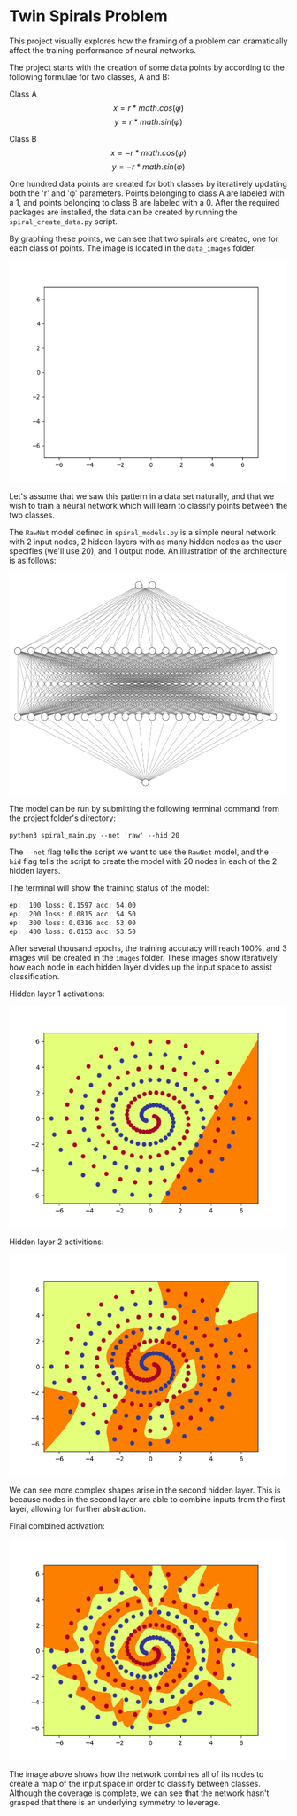 # Twin Spirals Problem

This project visually explores how the framing of a problem can dramatically affect the training performance of neural networks.

The project starts with the creation of some data points by according to the following formulae for two classes, A and B:

Class A
$$ x = r * math.cos(φ) $$
$$ y = r * math.sin(φ) $$

Class B
$$ x = -r * math.cos(φ) $$
$$ y = -r * math.sin(φ) $$

One hundred data points are created for both classes by iteratively updating both the 'r' and 'φ' parameters.
Points belonging to class A are labeled with a 1, and points belonging to class B are labeled with a 0.
After the required packages are installed, the data can be created by running the `spiral_create_data.py` script.

By graphing these points, we can see that two spirals are created, one for each class of points. The image is located in the `data_images` folder.

<img src="https://raw.githubusercontent.com/dmc-au/twin-spirals/main/data_images/spiral.gif" width="500" height="400"/>

Let's assume that we saw this pattern in a data set naturally, and that we wish to train a neural network which will learn to classify points between the two classes.

The `RawNet` model defined in `spiral_models.py` is a simple neural network with 2 input nodes, 2 hidden layers with as many hidden nodes as the user specifies (we'll use 20), and 1 output node. An illustration of the architecture is as follows:

<img src="https://raw.githubusercontent.com/dmc-au/twin-spirals/main/rawnet.png" width="500" height="400"/>

The model can be run by submitting the following terminal command from the project folder's directory:
```
python3 spiral_main.py --net 'raw' --hid 20
```
The `--net` flag tells the script we want to use the `RawNet` model, and the `--hid` flag tells the script to create the model with 20 nodes in each of the 2 hidden layers.

The terminal will show the training status of the model:
```
ep:  100 loss: 0.1597 acc: 54.00
ep:  200 loss: 0.0815 acc: 54.50
ep:  300 loss: 0.0316 acc: 53.00
ep:  400 loss: 0.0153 acc: 53.50
```
After several thousand epochs, the training accuracy will reach 100%, and 3 images will be created in the `images` folder.
These images show iteratively how each node in each hidden layer divides up the input space to assist classification.

Hidden layer 1 activations:

<img src="https://raw.githubusercontent.com/dmc-au/twin-spirals/main/images/raw_1_20.gif" width="500" height="400"/>

Hidden layer 2 activitions:

<img src="https://raw.githubusercontent.com/dmc-au/twin-spirals/main/images/raw_2_20.gif" width="500" height="400"/>

We can see more complex shapes arise in the second hidden layer. This is because nodes in the second layer are able to combine inputs from the first layer, allowing for further abstraction.

Final combined activation:

<img src="https://raw.githubusercontent.com/dmc-au/twin-spirals/main/images/raw_out.png" width="500" height="400"/>

The image above shows how the network combines all of its nodes to create a map of the input space in order to classify between classes. Although the coverage is complete, we can see that the network hasn't grasped that there is an underlying symmetry to leverage.


